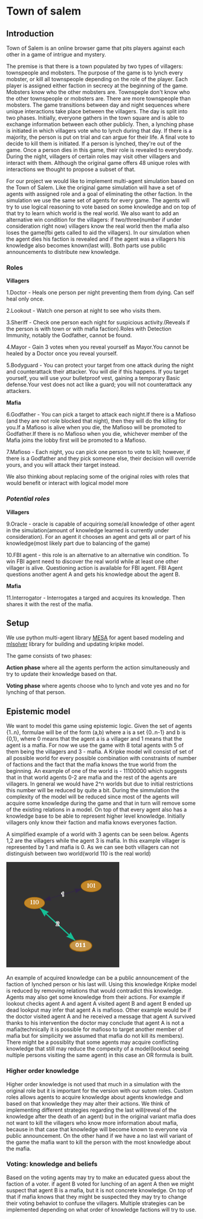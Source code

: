 # Town of salem
## Introduction
Town of Salem is an online browser game that pits players against each other in a game of intrigue and mystery. 

The premise is that there is a town populated by two types of villagers: townspeople and mobsters. The purpose of the game is to lynch every mobster, or kill all townspeople depending on the role of the player.
Each player is assigned either faction in secrecy at the beginning of the game. Mobsters know who the other mobsters are. Townspeple don't know who the other townspeople or mobsters are. There are more townspeople than mobsters. The game transitions between day and night sequences where unique interactions take place between the villagers.
The day is split into two phases. Initially, everyone gathers in the town square and is able to exchange information between each other publicly. Then, a lynching phase is initiated in which villagers vote who to lynch during that day. If there is a majority, the person is put on trial and can argue for their life. A final vote to decide to kill them is initiated. If a person is lynched, they're out of the game. Once a person dies in this game, their role is revealed to everybody.
During the night, villagers of certain roles may visit other villagers and interact with them. Although the original game offers 48 unique roles with interactions we thought to propose a subset of that. 

For our project we would like to implement multi-agent simulation based on the Town of Salem. Like the original game simulation will have a set of agents with assigned role and a goal of eliminating the other faction. In the simulation we use the same set of agents for every game. The agents will try to use logical reasoning to vote based on some knowledge and on top of that try to learn which world is the real world. We also want to add an alternative win condition for the villagers: if two/three(number if under consideration right now) villagers know the real world then the mafia also loses the game(fbi gets called to aid the villagers). In our simulation when the agent dies his faction is revealed and if the agent was a villagers his knowledge also becomes known(last will). Both parts use public announcements to distribute new knowledge.

### Roles 

**Villagers**

1.Doctor - Heals one person per night preventing them from dying. Can self heal only once.

2.Lookout - Watch one person at night to see who visits them.

3.Sheriff - Check one person each night for suspicious activity.(Reveals if the person is with town or with mafia faction).Roles with Detection Immunity, notably the Godfather, cannot be found.

4.Mayor - Gain 3 votes when you reveal yourself as Mayor.You cannot be healed by a Doctor once you reveal yourself.

5.Bodyguard - You can protect your target from one attack during the night and counterattack their attacker. You will die if this 
happens. If you target yourself, you will use your bulletproof vest, gaining a temporary Basic defense.Your vest does not act like a guard; you will not counterattack any attackers.

**Mafia**

6.Godfather - You can pick a target to attack each night.If there is a Mafioso (and they are not role blocked that night), then they will do the killing for you.If a Mafioso is alive when you die, the Mafioso will be promoted to Godfather.If there is no Mafioso when you die, whichever member of the Mafia joins the lobby first will be promoted to a Mafioso.

7.Mafioso - Each night, you can pick one person to vote to kill; however, if there is a Godfather and they pick someone else, their decision will override yours, and you will attack their target instead.

We also thinking about replacing some of the original roles with roles that would benefit or interact with logical model more

### ***Potential roles***

**Villagers**

9.Oracle - oracle is capable of acquiring some/all knowledge of other agent in the simulation(amount of knowledge learned is currently under consideration). For an agent it chooses an agent and gets all or part of his knowledge(most likely part due to balancing of the game) 

10.FBI agent - this role is an alternative to an alternative win condition. To win FBI agent need to discover the real world while at least one other villager is alive. Questioning action is available for FBI agent. FBI Agent questions another agent A and gets his knowledge about the agent B.

**Mafia**

11.Interrogator - Interrogates a targed and acquires its knowledge. Then shares it with the rest of the mafia.

## Setup
We use python multi-agent library [MESA](https://github.com/projectmesa/mesa) for agent based modeling and [mlsolver](https://github.com/erohkohl/mlsolver) library for building and updating kripke model.

The game consists of two phases:

**Action phase** where all the agents perform the action simultaneously and try to update their knowledge based on that.

**Voting phase** where agents choose who to lynch and vote yes and no for lynching of that person.


## Epistemic model
We want to model this game using epistemic logic. Given the set of agents {1..n}, formulae will be of the form (a,b) where a is a set {0..n-1} and b is {0,1}, where 0 means that the agent a is a villager and 1 means that the agent is a mafia. For now we use the game with 8 total agents with 5 of them being the villagers and 3 - mafia. A Kripke model will consist of set of all possible world for every possible combination with constraints of number of factions and the fact that the mafia knows the true world from the beginning. 
An example of one of the world is - 11100000 which suggests that in that world agents 0-2 are mafia and the rest of the agents are villagers. In general we would have 2^n worlds but due to initial restrictions this number will be reduced by quite a bit. During the simmulation the complexity of the model will be reduced since most of the agents will acquire some knowledge during the game and that in turn will remove some of the existing relations in a model. On top of that every agent also has a knowledge base to be able to represent higher level knowledge. Initially villagers only know their faction and mafia knows everyones faction. 

A simplified example of a world with 3 agents can be seen below. Agents 1,2 are the villagers while the agent 3 is mafia. In this example villager is represented by 1 and mafia is 0. As we can see both villagers can not distinguish between two world(world 110 is the real world)

![alt text](Kripke_model.png)

An example of acquired knowledge can be a public announcement of the faction of lynched person or his last will. Using this knowledge Kripke model is reduced by removing relations that would contradict this knowledge. Agents may also get some knowledge from their actions. For example if lookout checks agent A and agent A visited agent B and agent B ended up dead lookput may infer that agent A is mafioso. Other example would be if the doctor visited agent A and he received a message that agent A survived thanks to his intervention the doctor may conclude that agent A is not a mafia(technically it is possible for mafioso to target another member of mafia but for simplicity we assumed that mafia do not kill its members).
There might be a possiblity that some agents may acquire conflicting knowledge that still may reduce the compexity of a model(lookout seeing nultiple persons visiting the same agent) in this case an OR formula is built.

### Higher order knowledge
Higher order knowledge is not used that much in a simulation with the original role but it is important for the version with our sutom roles. Custom roles allows agents to acquire knowledge about agents knowledge and based on that knowledge they may alter their actions. We think of implementing different strategies regarding the last will(reveal of the knowledge after the death of an agent) but in the original variant mafia does not want to kill the villagers who know more information about mafia, because in that case that knowledge will become known to everyone via public announcement. On the other hand if we have a no last will variant of the game the mafia want to kill the person with the most knowledge about the mafia.

### Voting: knowledge and beliefs
Based on the voting agents may try to make an educated guess about the faction of a voter. if agent B voted for lunching of an agent A then we might suspect that agent B is a mafia, but it is not concrete knowledge. On top of that if mafia knows that they might be suspected they may try to change their voting behaviot to confuse the villagers. Multiple strategies can be implemented depending on what order of knowledge factions will try to use.
